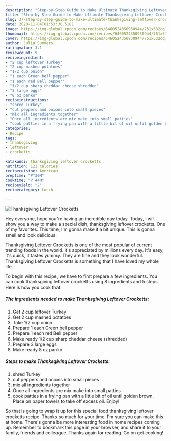 ```yaml
---
description: "Step-by-Step Guide to Make Ultimate Thanksgiving Leftover Crocketts"
title: "Step-by-Step Guide to Make Ultimate Thanksgiving Leftover Crocketts"
slug: 37-step-by-step-guide-to-make-ultimate-thanksgiving-leftover-crocketts
date: 2020-11-04T01:53:38.518Z
image: https://img-global.cpcdn.com/recipes/6460524350930944/751x532cq70/thanksgiving-leftover-crocketts-recipe-main-photo.jpg
thumbnail: https://img-global.cpcdn.com/recipes/6460524350930944/751x532cq70/thanksgiving-leftover-crocketts-recipe-main-photo.jpg
cover: https://img-global.cpcdn.com/recipes/6460524350930944/751x532cq70/thanksgiving-leftover-crocketts-recipe-main-photo.jpg
author: Julia Summers
ratingvalue: 3.1
reviewcount: 9
recipeingredient:
- "2 cup leftover Turkey"
- "2 cup mashed potatoes"
- "1/2 cup onion"
- "1 each Green bell pepper"
- "1 each red Bell pepper"
- "1/2 cup sharp cheddar cheese shredded"
- "3 large eggs"
- "8 oz panko"
recipeinstructions:
- "shred Turkey"
- "cut peppers and onions into small pieces"
- "mix all ingredients together"
- "Once all ingredients are mix make into small patties"
- "cook patties in a frying pan with a little bit of oil until golden brown. Place on paper towels to take off excess oil. Enjoy!"
categories:
- Recipe
tags:
- thanksgiving
- leftover
- crocketts

katakunci: thanksgiving leftover crocketts 
nutrition: 121 calories
recipecuisine: American
preptime: "PT30M"
cooktime: "PT44M"
recipeyield: "2"
recipecategory: Lunch

---
```



![Thanksgiving Leftover Crocketts](https://img-global.cpcdn.com/recipes/6460524350930944/751x532cq70/thanksgiving-leftover-crocketts-recipe-main-photo.jpg)

Hey everyone, hope you're having an incredible day today. Today, I will show you a way to make a special dish, thanksgiving leftover crocketts. One of my favorites. This time, I'm gonna make it a bit unique. This is gonna smell and look delicious.

Thanksgiving Leftover Crocketts is one of the most popular of current trending foods in the world. It's appreciated by millions every day. It's easy, it's quick, it tastes yummy. They are fine and they look wonderful. Thanksgiving Leftover Crocketts is something that I have loved my whole life.




To begin with this recipe, we have to first prepare a few ingredients. You can cook thanksgiving leftover crocketts using 8 ingredients and 5 steps. Here is how you cook that.

<!--inarticleads1-->

##### The ingredients needed to make Thanksgiving Leftover Crocketts:

1. Get 2 cup leftover Turkey
1. Get 2 cup mashed potatoes
1. Take 1/2 cup onion
1. Prepare 1 each Green bell pepper
1. Prepare 1 each red Bell pepper
1. Make ready 1/2 cup sharp cheddar cheese (shredded)
1. Prepare 3 large eggs
1. Make ready 8 oz panko




<!--inarticleads2-->

##### Steps to make Thanksgiving Leftover Crocketts:

1. shred Turkey
1. cut peppers and onions into small pieces
1. mix all ingredients together
1. Once all ingredients are mix make into small patties
1. cook patties in a frying pan with a little bit of oil until golden brown. Place on paper towels to take off excess oil. Enjoy!




So that is going to wrap it up for this special food thanksgiving leftover crocketts recipe. Thanks so much for your time. I'm sure you can make this at home. There's gonna be more interesting food in home recipes coming up. Remember to bookmark this page in your browser, and share it to your family, friends and colleague. Thanks again for reading. Go on get cooking!
